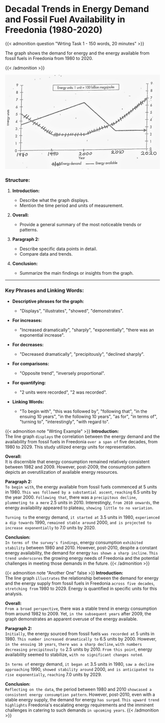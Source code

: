 # Decadal Trends in Energy Demand and Fossil Fuel Availability in Freedonia (1980-2020)


{{< admonition question "Wrting Task 1 - 150 words, 20 minutes" >}}

The graph shows the demand for energy and the energy available from fossil fuels in Freedonia from 1980 to 2020.

{{< /admonition >}}

![Chart](ielts-writing-task1-energy.png "Energy Consumptions Graph in Freedonia (1980-2020)")

### Structure:

1. **Introduction:**
    - Describe what the graph displays.
    - Mention the time period and units of measurement.
  
2. **Overall:**
    - Provide a general summary of the most noticeable trends or patterns.
  
3. **Paragraph 2:**
    - Describe specific data points in detail.
    - Compare data and trends.
  
4. **Conclusion:**
    - Summarize the main findings or insights from the graph.

---

### Key Phrases and Linking Words:

- **Descriptive phrases for the graph:** 
  - "Displays", "illustrates", "showed", "demonstrates".
  
- **For increases:** 
  - "Increased dramatically", "sharply", "exponentially", "there was an exponential increase".
  
- **For decreases:** 
  - "Decreased dramatically", "precipitously", "declined sharply".
  
- **For comparisons:** 
  - "Opposite trend", "inversely proportional".
  
- **For quantifying:** 
  - "2 units were recorded", "2 was recorded".

- **Linking Words:**
  - "To begin with", "this was followed by", "following that", "in the ensuing 10 years", "in the following 10 years", "as for", "in terms of", "turning to", "interestingly", "with regard to".

{{< admonition note "Wrting Example" >}}
**Introduction:**  
The line graph `displays` the correlation between the energy demand and the availability from fossil fuels in Freedonia `over a span of` five decades, from 1980 to 2029. This study utilized energy units for representation.

**Overall:**  
It is discernible that energy consumption remained relatively consistent between 1982 and 2009. However, post-2009, the consumption pattern depicts an overutilization of available energy resources.

**Paragraph 2:**  
`To begin with`, the energy available from fossil fuels commenced at 5 units in 1980. `This was followed by a substantial ascent`, `reaching` 6.5 units by the year 2000. `Following that`, there was a `precipitous decline`, `plummeting to a mere` 2.5 units in 2010. Interestingly, `from 2010 onwards`, the energy availability appeared to plateau, `showing little to no variation`.

`Turning to` the energy demand, `it started at` 3.5 units in 1980, `experienced a dip towards` 1990, `remained stable around` 2000, `and is projected to increase exponentially` to 7.0 units by 2020.

**Conclusion:**  
`In terms of the survey's findings`, energy consumption `exhibited stability` between 1980 and 2010. However, post-2010, despite a constant energy availability, the demand for energy `has shown a sharp incline`. `This trend underscores` the growing energy needs of Freedonia and the potential challenges in meeting those demands in the future.
{{< /admonition >}}


{{< admonition note "Another One" false >}}
**Introduction:**  
The line graph `illustrates` the relationship between the demand for energy and the energy supply from fossil fuels in Freedonia `across five decades`, `stretching from` 1980 to 2029. Energy is quantified in specific units for this analysis.

**Overall:**  
`From a broad perspective`, there was a stable trend in energy consumption from around 1982 to 2009. Yet, `in the subsequent years` after 2009, the graph demonstrates an apparent overuse of the energy available.

**Paragraph 2:**  
`Initially`, the energy sourced from fossil fuels `was recorded at` 5 units in 1980. `This number increased dramatically to` 6.5 units by 2000. However, `in the ensuing 10 years`, `there was a sharp decline`, `with numbers decreasing precipitously to` 2.5 units by 2010. `From this point`, energy availability seemed to stabilize, `with no significant changes noted`.

`In terms of` energy demand, `it began at` 3.5 units in 1980, `saw a decline approaching` 1990, `showed stability around` 2000, `and is anticipated to rise exponentially`, `reaching` 7.0 units by 2029.

**Conclusion:**  
`Reflecting on the data`, the period between 1980 and 2010 `showcased a consistent energy consumption pattern`. However, post-2010, even with a stable energy supply, the demand for energy `has surged`. `This upward trend highlights` Freedonia's escalating energy requirements and the imminent challenges in catering to such demands `in upcoming years`.
{{< /admonition >}}
